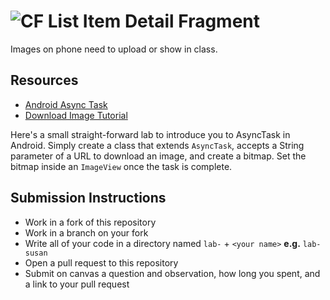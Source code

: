 # ![CF](http://i.imgur.com/7v5ASc8.png) List Item Detail Fragment

Images on phone need to upload or show in class. 

## Resources
* [Android Async Task](https://developer.android.com/reference/android/os/AsyncTask)
* [Download Image Tutorial](https://www.androidbegin.com/tutorial/android-download-image-from-url/)

Here's a small straight-forward lab to introduce you to AsyncTask in Android.
Simply create a class that extends `AsyncTask`, accepts a String parameter of a
URL to download an image, and create a bitmap. Set the bitmap inside an
`ImageView` once the task is complete.

## Submission Instructions
* Work in a fork of this repository
* Work in a branch on your fork
* Write all of your code in a directory named `lab-` + `<your name>` **e.g.** `lab-susan`
* Open a pull request to this repository
* Submit on canvas a question and observation, how long you spent, and a link to
  your pull request
